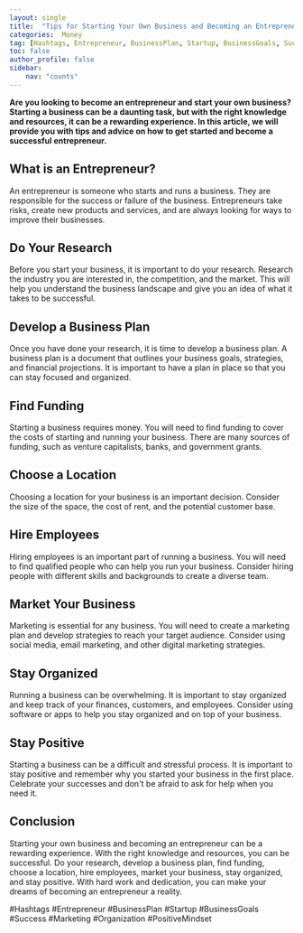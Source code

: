 ```yaml
---
layout: single
title:  "Tips for Starting Your Own Business and Becoming an Entrepreneur"
categories:  Money
tag: [Hashtags, Entrepreneur, BusinessPlan, Startup, BusinessGoals, Success, Marketing, Organization, PositiveMindset, ]
toc: false
author_profile: false
sidebar:
    nav: "counts"
---
```

    
**Are you looking to become an entrepreneur and start your own business? Starting a business can be a daunting task, but with the right knowledge and resources, it can be a rewarding experience. In this article, we will provide you with tips and advice on how to get started and become a successful entrepreneur.**

## What is an Entrepreneur?

An entrepreneur is someone who starts and runs a business. They are responsible for the success or failure of the business. Entrepreneurs take risks, create new products and services, and are always looking for ways to improve their businesses.

## Do Your Research

Before you start your business, it is important to do your research. Research the industry you are interested in, the competition, and the market. This will help you understand the business landscape and give you an idea of what it takes to be successful.

## Develop a Business Plan

Once you have done your research, it is time to develop a business plan. A business plan is a document that outlines your business goals, strategies, and financial projections. It is important to have a plan in place so that you can stay focused and organized.

## Find Funding

Starting a business requires money. You will need to find funding to cover the costs of starting and running your business. There are many sources of funding, such as venture capitalists, banks, and government grants.

## Choose a Location

Choosing a location for your business is an important decision. Consider the size of the space, the cost of rent, and the potential customer base.

## Hire Employees

Hiring employees is an important part of running a business. You will need to find qualified people who can help you run your business. Consider hiring people with different skills and backgrounds to create a diverse team.

## Market Your Business

Marketing is essential for any business. You will need to create a marketing plan and develop strategies to reach your target audience. Consider using social media, email marketing, and other digital marketing strategies.

## Stay Organized

Running a business can be overwhelming. It is important to stay organized and keep track of your finances, customers, and employees. Consider using software or apps to help you stay organized and on top of your business.

## Stay Positive

Starting a business can be a difficult and stressful process. It is important to stay positive and remember why you started your business in the first place. Celebrate your successes and don't be afraid to ask for help when you need it.

## Conclusion

Starting your own business and becoming an entrepreneur can be a rewarding experience. With the right knowledge and resources, you can be successful. Do your research, develop a business plan, find funding, choose a location, hire employees, market your business, stay organized, and stay positive. With hard work and dedication, you can make your dreams of becoming an entrepreneur a reality.

#Hashtags
#Entrepreneur #BusinessPlan #Startup #BusinessGoals #Success #Marketing #Organization #PositiveMindset